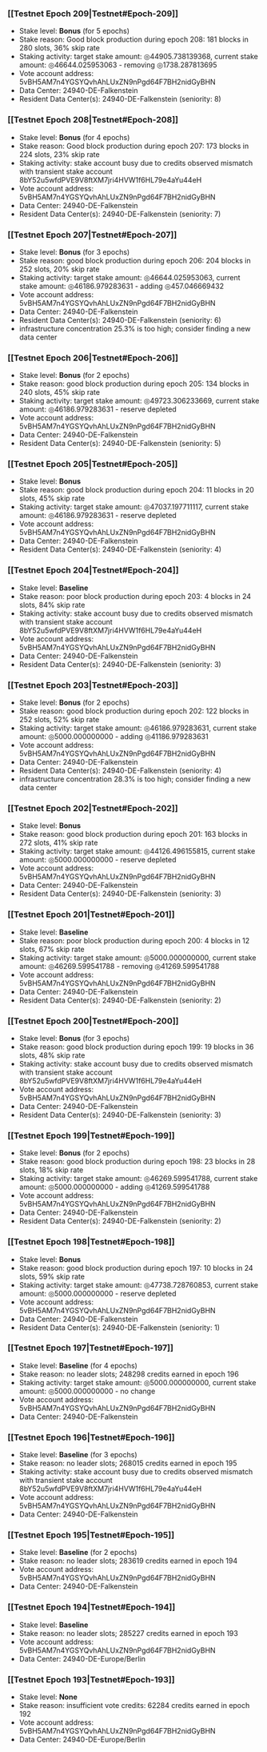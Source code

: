 ### [[Testnet Epoch 209|Testnet#Epoch-209]]
* Stake level: **Bonus** (for 5 epochs)
* Stake reason: Good block production during epoch 208: 181 blocks in 280 slots, 36% skip rate
* Staking activity: target stake amount: ◎44905.738139368, current stake amount: ◎46644.025953063 - removing ◎1738.287813695
* Vote account address: 5vBH5AM7n4YGSYQvhAhLUxZN9nPgd64F7BH2nidGyBHN
* Data Center: 24940-DE-Falkenstein
* Resident Data Center(s): 24940-DE-Falkenstein (seniority: 8)
### [[Testnet Epoch 208|Testnet#Epoch-208]]
* Stake level: **Bonus** (for 4 epochs)
* Stake reason: Good block production during epoch 207: 173 blocks in 224 slots, 23% skip rate
* Staking activity: stake account busy due to credits observed mismatch with transient stake account 8bY52u5wfdPVE9V8ftXM7jri4HVW1f6HL79e4aYu44eH
* Vote account address: 5vBH5AM7n4YGSYQvhAhLUxZN9nPgd64F7BH2nidGyBHN
* Data Center: 24940-DE-Falkenstein
* Resident Data Center(s): 24940-DE-Falkenstein (seniority: 7)
### [[Testnet Epoch 207|Testnet#Epoch-207]]
* Stake level: **Bonus** (for 3 epochs)
* Stake reason: good block production during epoch 206: 204 blocks in 252 slots, 20% skip rate
* Staking activity: target stake amount: ◎46644.025953063, current stake amount: ◎46186.979283631 - adding ◎457.046669432
* Vote account address: 5vBH5AM7n4YGSYQvhAhLUxZN9nPgd64F7BH2nidGyBHN
* Data Center: 24940-DE-Falkenstein
* Resident Data Center(s): 24940-DE-Falkenstein (seniority: 6)
* infrastructure concentration 25.3% is too high; consider finding a new data center
### [[Testnet Epoch 206|Testnet#Epoch-206]]
* Stake level: **Bonus** (for 2 epochs)
* Stake reason: good block production during epoch 205: 134 blocks in 240 slots, 45% skip rate
* Staking activity: target stake amount: ◎49723.306233669, current stake amount: ◎46186.979283631 - reserve depleted
* Vote account address: 5vBH5AM7n4YGSYQvhAhLUxZN9nPgd64F7BH2nidGyBHN
* Data Center: 24940-DE-Falkenstein
* Resident Data Center(s): 24940-DE-Falkenstein (seniority: 5)
### [[Testnet Epoch 205|Testnet#Epoch-205]]
* Stake level: **Bonus**
* Stake reason: good block production during epoch 204: 11 blocks in 20 slots, 45% skip rate
* Staking activity: target stake amount: ◎47037.197711117, current stake amount: ◎46186.979283631 - reserve depleted
* Vote account address: 5vBH5AM7n4YGSYQvhAhLUxZN9nPgd64F7BH2nidGyBHN
* Data Center: 24940-DE-Falkenstein
* Resident Data Center(s): 24940-DE-Falkenstein (seniority: 4)
### [[Testnet Epoch 204|Testnet#Epoch-204]]
* Stake level: **Baseline**
* Stake reason: poor block production during epoch 203: 4 blocks in 24 slots, 84% skip rate
* Staking activity: stake account busy due to credits observed mismatch with transient stake account 8bY52u5wfdPVE9V8ftXM7jri4HVW1f6HL79e4aYu44eH
* Vote account address: 5vBH5AM7n4YGSYQvhAhLUxZN9nPgd64F7BH2nidGyBHN
* Data Center: 24940-DE-Falkenstein
* Resident Data Center(s): 24940-DE-Falkenstein (seniority: 3)
### [[Testnet Epoch 203|Testnet#Epoch-203]]
* Stake level: **Bonus** (for 2 epochs)
* Stake reason: good block production during epoch 202: 122 blocks in 252 slots, 52% skip rate
* Staking activity: target stake amount: ◎46186.979283631, current stake amount: ◎5000.000000000 - adding ◎41186.979283631
* Vote account address: 5vBH5AM7n4YGSYQvhAhLUxZN9nPgd64F7BH2nidGyBHN
* Data Center: 24940-DE-Falkenstein
* Resident Data Center(s): 24940-DE-Falkenstein (seniority: 4)
* infrastructure concentration 28.3% is too high; consider finding a new data center
### [[Testnet Epoch 202|Testnet#Epoch-202]]
* Stake level: **Bonus**
* Stake reason: good block production during epoch 201: 163 blocks in 272 slots, 41% skip rate
* Staking activity: target stake amount: ◎44126.496155815, current stake amount: ◎5000.000000000 - reserve depleted
* Vote account address: 5vBH5AM7n4YGSYQvhAhLUxZN9nPgd64F7BH2nidGyBHN
* Data Center: 24940-DE-Falkenstein
* Resident Data Center(s): 24940-DE-Falkenstein (seniority: 3)
### [[Testnet Epoch 201|Testnet#Epoch-201]]
* Stake level: **Baseline**
* Stake reason: poor block production during epoch 200: 4 blocks in 12 slots, 67% skip rate
* Staking activity: target stake amount: ◎5000.000000000, current stake amount: ◎46269.599541788 - removing ◎41269.599541788
* Vote account address: 5vBH5AM7n4YGSYQvhAhLUxZN9nPgd64F7BH2nidGyBHN
* Data Center: 24940-DE-Falkenstein
* Resident Data Center(s): 24940-DE-Falkenstein (seniority: 2)
### [[Testnet Epoch 200|Testnet#Epoch-200]]
* Stake level: **Bonus** (for 3 epochs)
* Stake reason: good block production during epoch 199: 19 blocks in 36 slots, 48% skip rate
* Staking activity: stake account busy due to credits observed mismatch with transient stake account 8bY52u5wfdPVE9V8ftXM7jri4HVW1f6HL79e4aYu44eH
* Vote account address: 5vBH5AM7n4YGSYQvhAhLUxZN9nPgd64F7BH2nidGyBHN
* Data Center: 24940-DE-Falkenstein
* Resident Data Center(s): 24940-DE-Falkenstein (seniority: 3)
### [[Testnet Epoch 199|Testnet#Epoch-199]]
* Stake level: **Bonus** (for 2 epochs)
* Stake reason: good block production during epoch 198: 23 blocks in 28 slots, 18% skip rate
* Staking activity: target stake amount: ◎46269.599541788, current stake amount: ◎5000.000000000 - adding ◎41269.599541788
* Vote account address: 5vBH5AM7n4YGSYQvhAhLUxZN9nPgd64F7BH2nidGyBHN
* Data Center: 24940-DE-Falkenstein
* Resident Data Center(s): 24940-DE-Falkenstein (seniority: 2)
### [[Testnet Epoch 198|Testnet#Epoch-198]]
* Stake level: **Bonus**
* Stake reason: good block production during epoch 197: 10 blocks in 24 slots, 59% skip rate
* Staking activity: target stake amount: ◎47738.728760853, current stake amount: ◎5000.000000000 - reserve depleted
* Vote account address: 5vBH5AM7n4YGSYQvhAhLUxZN9nPgd64F7BH2nidGyBHN
* Data Center: 24940-DE-Falkenstein
* Resident Data Center(s): 24940-DE-Falkenstein (seniority: 1)
### [[Testnet Epoch 197|Testnet#Epoch-197]]
* Stake level: **Baseline** (for 4 epochs)
* Stake reason: no leader slots; 248298 credits earned in epoch 196
* Staking activity: target stake amount: ◎5000.000000000, current stake amount: ◎5000.000000000 - no change
* Vote account address: 5vBH5AM7n4YGSYQvhAhLUxZN9nPgd64F7BH2nidGyBHN
* Data Center: 24940-DE-Falkenstein
### [[Testnet Epoch 196|Testnet#Epoch-196]]
* Stake level: **Baseline** (for 3 epochs)
* Stake reason: no leader slots; 268015 credits earned in epoch 195
* Staking activity: stake account busy due to credits observed mismatch with transient stake account 8bY52u5wfdPVE9V8ftXM7jri4HVW1f6HL79e4aYu44eH
* Vote account address: 5vBH5AM7n4YGSYQvhAhLUxZN9nPgd64F7BH2nidGyBHN
* Data Center: 24940-DE-Falkenstein
### [[Testnet Epoch 195|Testnet#Epoch-195]]
* Stake level: **Baseline** (for 2 epochs)
* Stake reason: no leader slots; 283619 credits earned in epoch 194
* Vote account address: 5vBH5AM7n4YGSYQvhAhLUxZN9nPgd64F7BH2nidGyBHN
* Data Center: 24940-DE-Falkenstein
### [[Testnet Epoch 194|Testnet#Epoch-194]]
* Stake level: **Baseline**
* Stake reason: no leader slots; 285227 credits earned in epoch 193
* Vote account address: 5vBH5AM7n4YGSYQvhAhLUxZN9nPgd64F7BH2nidGyBHN
* Data Center: 24940-DE-Europe/Berlin
### [[Testnet Epoch 193|Testnet#Epoch-193]]
* Stake level: **None**
* Stake reason: insufficient vote credits: 62284 credits earned in epoch 192
* Vote account address: 5vBH5AM7n4YGSYQvhAhLUxZN9nPgd64F7BH2nidGyBHN
* Data Center: 24940-DE-Europe/Berlin